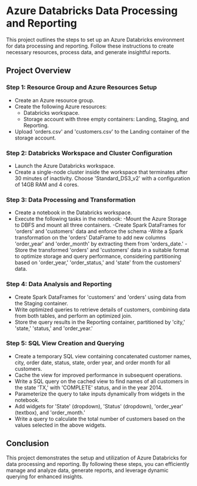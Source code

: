 # Azure Databricks Data Processing and Reporting
This project outlines the steps to set up an Azure Databricks environment for data processing and reporting. Follow these instructions to create 
necessary resources, process data, and generate insightful reports.

## Project Overview
### Step 1: Resource Group and Azure Resources Setup
- Create an Azure resource group.
- Create the following Azure resources:
  - Databricks workspace.
  - Storage account with three empty containers: Landing, Staging, and Reporting.
- Upload 'orders.csv' and 'customers.csv' to the Landing container of the storage account.
### Step 2: Databricks Workspace and Cluster Configuration
- Launch the Azure Databricks workspace.
- Create a single-node cluster inside the workspace that terminates after 30 minutes of inactivity. Choose 'Standard_DS3_v2' with a configuration of 14GB RAM and 4 cores.
### Step 3: Data Processing and Transformation
- Create a notebook in the Databricks workspace.
- Execute the following tasks in the notebook:
  -Mount the Azure Storage to DBFS and mount all three containers.
  -Create Spark DataFrames for 'orders' and 'customers' data and enforce the schema 
  -Write a Spark transformation on the 'orders' DataFrame to add new columns 'order_year' and 'order_month' by extracting them from 'orders_date.'
  -Store the transformed 'orders' and 'customers' data in a suitable format to optimize storage and query performance, considering partitioning based on 'order_year,' 'order_status,' and 'state' from the customers' data.
### Step 4: Data Analysis and Reporting
- Create Spark DataFrames for 'customers' and 'orders' using data from the Staging container.
- Write optimized queries to retrieve details of customers, combining data from both tables, and perform an optimized join.
- Store the query results in the Reporting container, partitioned by 'city,' 'state,' 'status,' and 'order_year.'
### Step 5: SQL View Creation and Querying
- Create a temporary SQL view containing concatenated customer names, city, order date, status, state, order year, and order month for all customers.
- Cache the view for improved performance in subsequent operations.
- Write a SQL query on the cached view to find names of all customers in the state 'TX,' with 'COMPLETE' status, and in the year 2014.
- Parameterize the query to take inputs dynamically from widgets in the notebook.
- Add widgets for 'State' (dropdown), 'Status' (dropdown), 'order_year' (textbox), and 'order_month.'
- Write a query to calculate the total number of customers based on the values selected in the above widgets.
## Conclusion
This project demonstrates the setup and utilization of Azure Databricks for data processing and reporting. By following these steps, you can efficiently manage and analyze data, generate reports, and leverage dynamic querying for enhanced insights.
